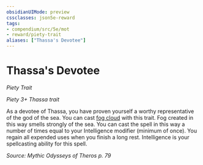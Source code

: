```yaml
---
obsidianUIMode: preview
cssclasses: json5e-reward
tags:
- compendium/src/5e/mot
- reward/piety-trait
aliases: ["Thassa's Devotee"]
---
```

# Thassa's Devotee
*Piety Trait*  

*Piety 3+ Thassa trait*

As a devotee of Thassa, you have proven yourself a worthy representative of the god of the sea. You can cast [fog cloud](/2-Mechanics/CLI/spells/fog-cloud.md) with this trait. Fog created in this way smells strongly of the sea. You can cast the spell in this way a number of times equal to your Intelligence modifier (minimum of once). You regain all expended uses when you finish a long rest. Intelligence is your spellcasting ability for this spell.

*Source: Mythic Odysseys of Theros p. 79*